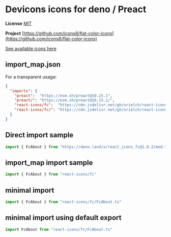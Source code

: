 # Devicons icons for deno / Preact

**License** [MIT](https://opensource.org/licenses/MIT)

**Project** [https://github.com/icons8/flat-color-icons](https://github.com/icons8/flat-color-icons)

[See available icons here](https://react-icons.github.io/react-icons/icons?name=fc)

## import_map.json

For a transparent usage:

```json
{
  "imports": {
    "preact":  "https://esm.sh/preact@10.15.1",
    "preact/": "https://esm.sh/preact@10.15.1/",
    "react-icons/fc":  "https://cdn.jsdelivr.net/gh/urielch/react-icons-fc@1.0.2/mod.ts",
    "react-icons/fc/": "https://cdn.jsdelivr.net/gh/urielch/react-icons-fc/ico/",
  }
}
```

## Direct import sample

```ts
import { FcAbout } from "https://deno.land/x/react_icons_fc@1.0.2/mod.ts"
```

## import_map import sample

```ts
import { FcAbout } from "react-icons/fc"
```

## minimal import

```ts
import { FcAbout } from "react-icons/fc/FcAbout.ts"
```

## minimal import using default export

```ts
import FcAbout from "react-icons/fc/FcAbout.ts"
```

